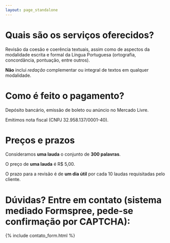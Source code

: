```yaml
---
layout: page_standalone
---
```


# Quais são os serviços oferecidos?

Revisão da coesão e coerência textuais, assim como de aspectos da modalidade escrita e formal da Língua Portuguesa (ortografia, concordância, pontuação, entre outros).

**Não** inclui *redação* complementar ou integral de textos em qualquer modalidade.

# Como é feito o pagamento?

Depósito bancário, emissão de boleto ou anúncio no Mercado Livre.

Emitimos nota fiscal (CNPJ 32.958.137/0001-40).

# Preços e prazos

Consideramos **uma lauda** o conjunto de **300 palavras**.

O preço de **uma lauda** é R$ 5,00.

O prazo para a revisão é de **um dia útil** por cada 10 laudas requisitadas pelo cliente.

# Dúvidas? Entre em contato (sistema mediado Formspree, pede-se confirmação por CAPTCHA):

{% include contato_form.html %}

